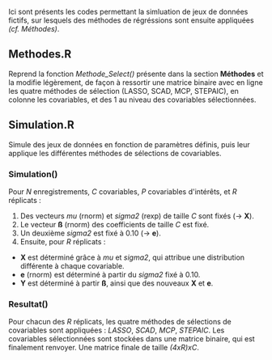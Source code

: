 
Ici sont présents les codes permettant la simluation de jeux de données fictifs, sur lesquels des méthodes de régréssions sont ensuite appliquées *(cf. Méthodes)*.

## Methodes.R

Reprend la fonction *Methode_Select()* présente dans la section **Méthodes** et la modifie légèrement, de façon à ressortir une matrice binaire avec en ligne les quatre méthodes de sélection (LASSO, SCAD, MCP, STEPAIC), en colonne les covariables, et des 1 au niveau des covariables sélectionnées. 

## Simulation.R

Simule des jeux de données en fonction de paramètres définis, puis leur applique les différentes méthodes de sélections de covariables. 

### Simulation()

Pour *N* enregistrements, *C* covariables, *P* covariables d'intérêts, et *R* réplicats : 
1. Des vecteurs *mu* (rnorm) et *sigma2* (rexp) de taille *C* sont fixés (-> **X**).
2. Le vecteur **ß** (rnorm) des coefficients de taille *C* est fixé.
3. Un deuxième *sigma2* est fixé à 0.10 (-> **e**).
4. Ensuite, pour *R* réplicats : 
- **X** est déterminé grâce à *mu* et *sigma2*, qui attribue une distribution différente à chaque covariable. 
- **e** (rnorm) est déterminé à partir du *sigma2* fixé à 0.10.
- **Y** est déterminé à partir **ß**, ainsi que des nouveaux **X** et **e**. 

### Resultat()

Pour chacun des *R* réplicats, les quatre méthodes de sélections de covariables sont appliquées : *LASSO*, *SCAD*, *MCP*, *STEPAIC*. Les covariables sélectionnées sont stockées dans une matrice binaire, qui est finalement renvoyer. Une matrice finale de taille *(4xR)xC*. 